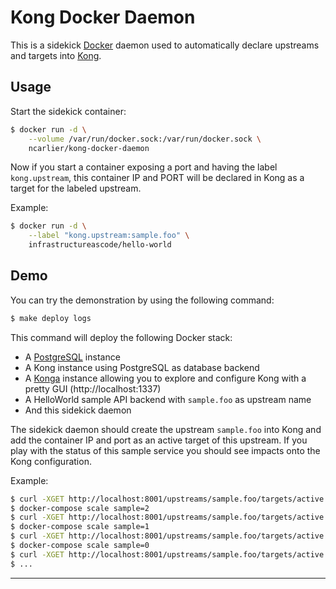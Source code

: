 # Kong Docker Daemon

This is a sidekick [Docker][docker] daemon used to automatically declare
upstreams and targets into [Kong][kong].

## Usage

Start the sidekick container:

```bash
$ docker run -d \
    --volume /var/run/docker.sock:/var/run/docker.sock \
    ncarlier/kong-docker-daemon
```

Now if you start a container exposing a port and having the label
`kong.upstream`, this container IP and PORT will be declared in Kong as a target
for the labeled upstream.

Example:

```bash
$ docker run -d \
    --label "kong.upstream:sample.foo" \
    infrastructureascode/hello-world
```

## Demo

You can try the demonstration by using the following command:

```bash
$ make deploy logs
```

This command will deploy the following Docker stack:

- A [PostgreSQL](postgresql) instance
- A Kong instance using PostgreSQL as database backend
- A [Konga](konga) instance allowing you to explore and configure Kong with a
  pretty GUI (http://localhost:1337)
- A HelloWorld sample API backend with `sample.foo` as upstream name
- And this sidekick daemon

The sidekick daemon should create the upstream `sample.foo` into Kong and add
the container IP and port as an active target of this upstream.
If you play with the status of this sample service you should see impacts onto
the Kong configuration.

Example:

```bash
$ curl -XGET http://localhost:8001/upstreams/sample.foo/targets/active | jq .
$ docker-compose scale sample=2
$ curl -XGET http://localhost:8001/upstreams/sample.foo/targets/active | jq .
$ docker-compose scale sample=1
$ curl -XGET http://localhost:8001/upstreams/sample.foo/targets/active | jq .
$ docker-compose scale sample=0
$ curl -XGET http://localhost:8001/upstreams/sample.foo/targets/active | jq .
$ ...
```


---

[docker]: https://www.docker.com/
[kong]: https://getkong.org
[konga]: https://github.com/pantsel/konga
[postgresql]: https://www.postgresql.org/
